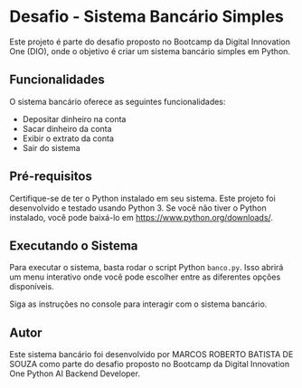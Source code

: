 # Desafio - Sistema Bancário Simples

Este projeto é parte do desafio proposto no Bootcamp da Digital Innovation One (DIO), onde o objetivo é criar um sistema bancário simples em Python.

## Funcionalidades

O sistema bancário oferece as seguintes funcionalidades:

- Depositar dinheiro na conta
- Sacar dinheiro da conta
- Exibir o extrato da conta
- Sair do sistema

## Pré-requisitos

Certifique-se de ter o Python instalado em seu sistema. Este projeto foi desenvolvido e testado usando Python 3. Se você não tiver o Python instalado, você pode baixá-lo em https://www.python.org/downloads/.

## Executando o Sistema

Para executar o sistema, basta rodar o script Python `banco.py`. Isso abrirá um menu interativo onde você pode escolher entre as diferentes opções disponíveis.


Siga as instruções no console para interagir com o sistema bancário.

## Autor

Este sistema bancário foi desenvolvido por MARCOS ROBERTO BATISTA DE SOUZA como parte do desafio proposto no Bootcamp da Digital Innovation One Python AI Backend Developer.


